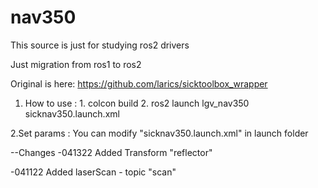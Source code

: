 # nav350
This source is just for studying ros2 drivers

Just migration from ros1 to ros2

Original is here: https://github.com/larics/sicktoolbox_wrapper

1. How to use : 1. colcon build
                2. ros2 launch lgv_nav350 sicknav350.launch.xml

2.Set params : You can modify "sicknav350.launch.xml" in launch folder


--Changes
-041322
Added Transform "reflector"

-041122
Added laserScan - topic "scan"

